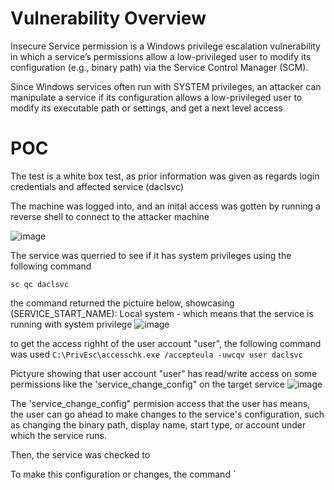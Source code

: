 # Vulnerability Overview 

Insecure Service permission is a Windows privilege escalation vulnerability in which a service’s permissions allow a low-privileged user to modify its configuration (e.g., binary path) via the Service Control Manager (SCM).

Since Windows services often run with SYSTEM privileges, an attacker can manipulate a service if its configuration allows a low-privileged user to modify its executable path or settings, and get a next level access

# POC

The test is a white box test, as prior information was given as regards login credentials and affected service (daclsvc)

The machine was logged into, and an inital access was gotten by running a reverse shell to connect to the attacker machine


![image](https://github.com/user-attachments/assets/6705201c-abfd-4448-ba41-52b7822884fa)


The service was querried to see if it has system privileges using the following command 

`sc qc daclsvc`

the command returned the pictuire below, showcasing  (SERVICE_START_NAME): Local system - which means that the service is running with system privilege
![image](https://github.com/user-attachments/assets/15578eb3-d703-4a3b-8338-0e9aa873261d)


to get the access righht of the user account "user", the following command was used 
`C:\PrivEsc\accesschk.exe /accepteula -uwcqv user daclsvc`

Pictyure showing that user account "user" has read/write access on some  permissions like the 'service_change_config" on the target service
![image](https://github.com/user-attachments/assets/7f66ca50-bb75-4957-ad89-f05ad46e6320)


The 'service_change_config" permision access that the user has means, the user can go ahead to make changes to the service's configuration, such as changing the binary path, display name, start type, or account under which the service runs.

Then, the service was checked to 

To make this configuration or changes, the command 
`

